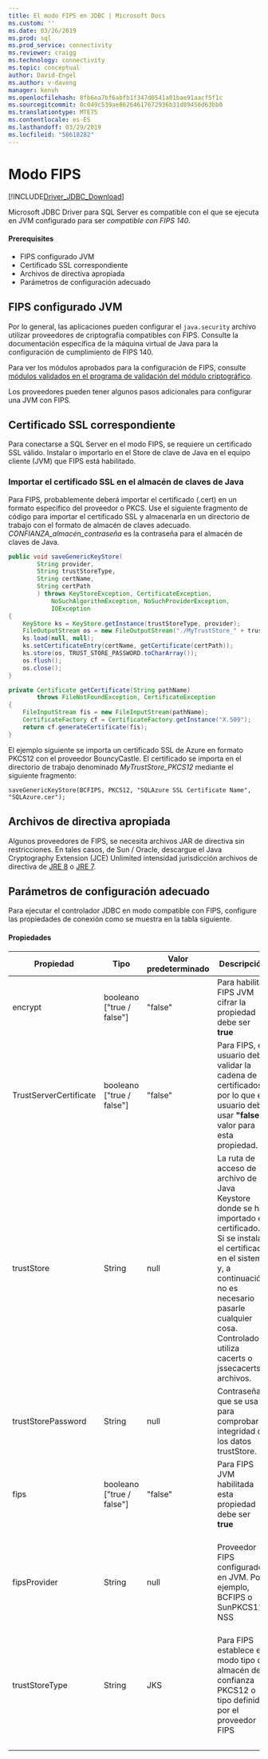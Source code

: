 ```yaml
---
title: El modo FIPS en JDBC | Microsoft Docs
ms.custom: ''
ms.date: 03/26/2019
ms.prod: sql
ms.prod_service: connectivity
ms.reviewer: craigg
ms.technology: connectivity
ms.topic: conceptual
author: David-Engel
ms.author: v-daveng
manager: kenvh
ms.openlocfilehash: 8fb6ea7bf6abfb1f347d0541a01bae91aacf5f1c
ms.sourcegitcommit: 0c049c539ae86264617672936b31d89456d63bb0
ms.translationtype: MTE75
ms.contentlocale: es-ES
ms.lasthandoff: 03/29/2019
ms.locfileid: "58618282"
---
```

# <a name="fips-mode"></a>Modo FIPS
[!INCLUDE[Driver_JDBC_Download](../../includes/driver_jdbc_download.md)]

Microsoft JDBC Driver para SQL Server es compatible con el que se ejecuta en JVM configurado para ser *compatible con FIPS 140*.

#### <a name="prerequisites"></a>Prerequisites

- FIPS configurado JVM
- Certificado SSL correspondiente
- Archivos de directiva apropiada
- Parámetros de configuración adecuado

## <a name="fips-configured-jvm"></a>FIPS configurado JVM

Por lo general, las aplicaciones pueden configurar el `java.security` archivo utilizar proveedores de criptografía compatibles con FIPS. Consulte la documentación específica de la máquina virtual de Java para la configuración de cumplimiento de FIPS 140.

Para ver los módulos aprobados para la configuración de FIPS, consulte [módulos validados en el programa de validación del módulo criptográfico](https://csrc.nist.gov/Projects/cryptographic-module-validation-program/Validated-Modules).

Los proveedores pueden tener algunos pasos adicionales para configurar una JVM con FIPS.

## <a name="appropriate-ssl-certificate"></a>Certificado SSL correspondiente
Para conectarse a SQL Server en el modo FIPS, se requiere un certificado SSL válido. Instalar o importarlo en el Store de clave de Java en el equipo cliente (JVM) que FIPS está habilitado.

### <a name="importing-ssl-certificate-in-java-keystore"></a>Importar el certificado SSL en el almacén de claves de Java
Para FIPS, probablemente deberá importar el certificado (.cert) en un formato específico del proveedor o PKCS.
Use el siguiente fragmento de código para importar el certificado SSL y almacenarla en un directorio de trabajo con el formato de almacén de claves adecuado. _CONFIANZA\_almacén\_contraseña_ es la contraseña para el almacén de claves de Java.

```java
public void saveGenericKeyStore(
        String provider,
        String trustStoreType,
        String certName,
        String certPath
        ) throws KeyStoreException, CertificateException,
            NoSuchAlgorithmException, NoSuchProviderException,
            IOException
{
    KeyStore ks = KeyStore.getInstance(trustStoreType, provider);
    FileOutputStream os = new FileOutputStream("./MyTrustStore_" + trustStoreType);
    ks.load(null, null);
    ks.setCertificateEntry(certName, getCertificate(certPath));
    ks.store(os, TRUST_STORE_PASSWORD.toCharArray());
    os.flush();
    os.close();
}

private Certificate getCertificate(String pathName)
        throws FileNotFoundException, CertificateException
{
    FileInputStream fis = new FileInputStream(pathName);
    CertificateFactory cf = CertificateFactory.getInstance("X.509");
    return cf.generateCertificate(fis);
}
```

El ejemplo siguiente se importa un certificado SSL de Azure en formato PKCS12 con el proveedor BouncyCastle. El certificado se importa en el directorio de trabajo denominado _MyTrustStore\_PKCS12_ mediante el siguiente fragmento:

`saveGenericKeyStore(BCFIPS, PKCS12, "SQLAzure SSL Certificate Name", "SQLAzure.cer");`

## <a name="appropriate-policy-files"></a>Archivos de directiva apropiada
Algunos proveedores de FIPS, se necesita archivos JAR de directiva sin restricciones. En tales casos, de Sun / Oracle, descargue el Java Cryptography Extension (JCE) Unlimited intensidad jurisdicción archivos de directiva de [JRE 8](https://www.oracle.com/technetwork/java/javase/downloads/jce8-download-2133166.html) o [JRE 7](https://www.oracle.com/technetwork/java/javase/downloads/jce-7-download-432124.html). 

## <a name="appropriate-configuration-parameters"></a>Parámetros de configuración adecuado
Para ejecutar el controlador JDBC en modo compatible con FIPS, configure las propiedades de conexión como se muestra en la tabla siguiente. 

#### <a name="properties"></a>Propiedades 

|Propiedad|Tipo|Valor predeterminado|Descripción|Notas|
|---|---|---|---|---|
|encrypt|booleano ["true / false"]|"false"|Para habilitar FIPS JVM cifrar la propiedad debe ser **true**||
|TrustServerCertificate|booleano ["true / false"]|"false"|Para FIPS, el usuario debe validar la cadena de certificados, por lo que el usuario debe usar **"false"** valor para esta propiedad. ||
|trustStore|String|null|La ruta de acceso de archivo de Java Keystore donde se ha importado el certificado. Si se instala el certificado en el sistema y, a continuación, no es necesario pasarle cualquier cosa. Controlador utiliza cacerts o jssecacerts archivos.||
|trustStorePassword|String|null|Contraseña que se usa para comprobar la integridad de los datos trustStore.||
|fips|booleano ["true / false"]|"false"|Para FIPS JVM habilitada esta propiedad debe ser **true**|Agregado en 6.1.4 (estable versión 6.2.2)||
|fipsProvider|String|null|Proveedor FIPS configurado en JVM. Por ejemplo, BCFIPS o SunPKCS11 NSS |Agregado en 6.1.2 (estable versión 6.2.2), en desuso en 6.4.0 - ver los detalles [aquí](https://github.com/Microsoft/mssql-jdbc/pull/460).|
|trustStoreType|String|JKS|Para FIPS establece el modo tipo de almacén de confianza PKCS12 o tipo definido por el proveedor FIPS |Agregado en 6.1.2 (estable versión 6.2.2)||
| &nbsp; | &nbsp; | &nbsp; | &nbsp; | &nbsp; |
